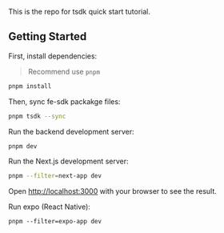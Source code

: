 This is the repo for tsdk quick start tutorial.


## Getting Started

First, install dependencies:

> Recommend use `pnpm`

```sh
pnpm install
```

Then, sync fe-sdk packakge files:

```sh
pnpm tsdk --sync
```

Run the backend development server:

```sh
pnpm dev
```

Run the Next.js development server:

```sh
pnpm --filter=next-app dev
```

Open [http://localhost:3000](http://localhost:3000) with your browser to see the result.


Run expo (React Native):

```
pnpm --filter=expo-app dev
```